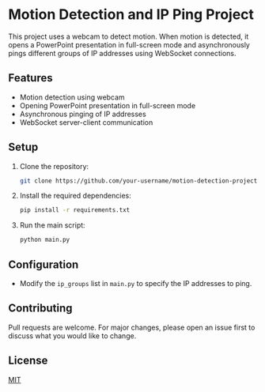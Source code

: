 # Motion Detection and IP Ping Project

This project uses a webcam to detect motion. When motion is detected, it opens a PowerPoint presentation in full-screen mode and asynchronously pings different groups of IP addresses using WebSocket connections.

## Features

- Motion detection using webcam
- Opening PowerPoint presentation in full-screen mode
- Asynchronous pinging of IP addresses
- WebSocket server-client communication

## Setup

1. Clone the repository:

   ```bash
   git clone https://github.com/your-username/motion-detection-project.git
   ```

2. Install the required dependencies:

   ```bash
   pip install -r requirements.txt
   ```

3. Run the main script:

   ```bash
   python main.py
   ```

## Configuration

- Modify the `ip_groups` list in `main.py` to specify the IP addresses to ping.

## Contributing

Pull requests are welcome. For major changes, please open an issue first to discuss what you would like to change.

## License

[MIT](https://choosealicense.com/licenses/mit/)
